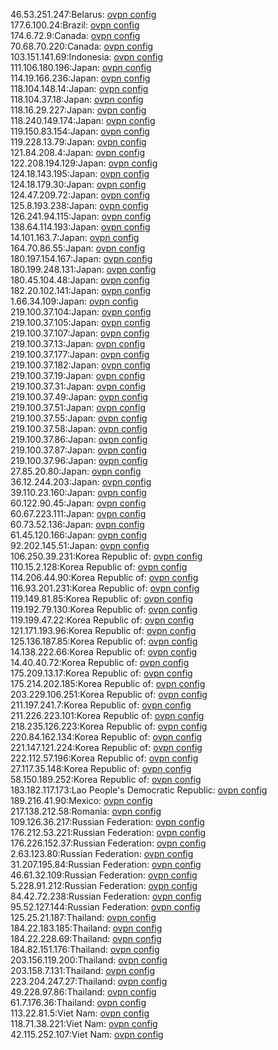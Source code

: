 46.53.251.247:Belarus: [ovpn config](vpn/46_53_251_247.ovpn)  
177.6.100.24:Brazil: [ovpn config](vpn/177_6_100_24.ovpn)  
174.6.72.9:Canada: [ovpn config](vpn/174_6_72_9.ovpn)  
70.68.70.220:Canada: [ovpn config](vpn/70_68_70_220.ovpn)  
103.151.141.69:Indonesia: [ovpn config](vpn/103_151_141_69.ovpn)  
111.106.180.196:Japan: [ovpn config](vpn/111_106_180_196.ovpn)  
114.19.166.236:Japan: [ovpn config](vpn/114_19_166_236.ovpn)  
118.104.148.14:Japan: [ovpn config](vpn/118_104_148_14.ovpn)  
118.104.37.18:Japan: [ovpn config](vpn/118_104_37_18.ovpn)  
118.16.29.227:Japan: [ovpn config](vpn/118_16_29_227.ovpn)  
118.240.149.174:Japan: [ovpn config](vpn/118_240_149_174.ovpn)  
119.150.83.154:Japan: [ovpn config](vpn/119_150_83_154.ovpn)  
119.228.13.79:Japan: [ovpn config](vpn/119_228_13_79.ovpn)  
121.84.208.4:Japan: [ovpn config](vpn/121_84_208_4.ovpn)  
122.208.194.129:Japan: [ovpn config](vpn/122_208_194_129.ovpn)  
124.18.143.195:Japan: [ovpn config](vpn/124_18_143_195.ovpn)  
124.18.179.30:Japan: [ovpn config](vpn/124_18_179_30.ovpn)  
124.47.209.72:Japan: [ovpn config](vpn/124_47_209_72.ovpn)  
125.8.193.238:Japan: [ovpn config](vpn/125_8_193_238.ovpn)  
126.241.94.115:Japan: [ovpn config](vpn/126_241_94_115.ovpn)  
138.64.114.193:Japan: [ovpn config](vpn/138_64_114_193.ovpn)  
14.101.163.7:Japan: [ovpn config](vpn/14_101_163_7.ovpn)  
164.70.86.55:Japan: [ovpn config](vpn/164_70_86_55.ovpn)  
180.197.154.167:Japan: [ovpn config](vpn/180_197_154_167.ovpn)  
180.199.248.131:Japan: [ovpn config](vpn/180_199_248_131.ovpn)  
180.45.104.48:Japan: [ovpn config](vpn/180_45_104_48.ovpn)  
182.20.102.141:Japan: [ovpn config](vpn/182_20_102_141.ovpn)  
1.66.34.109:Japan: [ovpn config](vpn/1_66_34_109.ovpn)  
219.100.37.104:Japan: [ovpn config](vpn/219_100_37_104.ovpn)  
219.100.37.105:Japan: [ovpn config](vpn/219_100_37_105.ovpn)  
219.100.37.107:Japan: [ovpn config](vpn/219_100_37_107.ovpn)  
219.100.37.13:Japan: [ovpn config](vpn/219_100_37_13.ovpn)  
219.100.37.177:Japan: [ovpn config](vpn/219_100_37_177.ovpn)  
219.100.37.182:Japan: [ovpn config](vpn/219_100_37_182.ovpn)  
219.100.37.19:Japan: [ovpn config](vpn/219_100_37_19.ovpn)  
219.100.37.31:Japan: [ovpn config](vpn/219_100_37_31.ovpn)  
219.100.37.49:Japan: [ovpn config](vpn/219_100_37_49.ovpn)  
219.100.37.51:Japan: [ovpn config](vpn/219_100_37_51.ovpn)  
219.100.37.55:Japan: [ovpn config](vpn/219_100_37_55.ovpn)  
219.100.37.58:Japan: [ovpn config](vpn/219_100_37_58.ovpn)  
219.100.37.86:Japan: [ovpn config](vpn/219_100_37_86.ovpn)  
219.100.37.87:Japan: [ovpn config](vpn/219_100_37_87.ovpn)  
219.100.37.96:Japan: [ovpn config](vpn/219_100_37_96.ovpn)  
27.85.20.80:Japan: [ovpn config](vpn/27_85_20_80.ovpn)  
36.12.244.203:Japan: [ovpn config](vpn/36_12_244_203.ovpn)  
39.110.23.160:Japan: [ovpn config](vpn/39_110_23_160.ovpn)  
60.122.90.45:Japan: [ovpn config](vpn/60_122_90_45.ovpn)  
60.67.223.111:Japan: [ovpn config](vpn/60_67_223_111.ovpn)  
60.73.52.136:Japan: [ovpn config](vpn/60_73_52_136.ovpn)  
61.45.120.166:Japan: [ovpn config](vpn/61_45_120_166.ovpn)  
92.202.145.51:Japan: [ovpn config](vpn/92_202_145_51.ovpn)  
106.250.39.231:Korea Republic of: [ovpn config](vpn/106_250_39_231.ovpn)  
110.15.2.128:Korea Republic of: [ovpn config](vpn/110_15_2_128.ovpn)  
114.206.44.90:Korea Republic of: [ovpn config](vpn/114_206_44_90.ovpn)  
116.93.201.231:Korea Republic of: [ovpn config](vpn/116_93_201_231.ovpn)  
119.149.81.85:Korea Republic of: [ovpn config](vpn/119_149_81_85.ovpn)  
119.192.79.130:Korea Republic of: [ovpn config](vpn/119_192_79_130.ovpn)  
119.199.47.22:Korea Republic of: [ovpn config](vpn/119_199_47_22.ovpn)  
121.171.193.96:Korea Republic of: [ovpn config](vpn/121_171_193_96.ovpn)  
125.136.187.85:Korea Republic of: [ovpn config](vpn/125_136_187_85.ovpn)  
14.138.222.66:Korea Republic of: [ovpn config](vpn/14_138_222_66.ovpn)  
14.40.40.72:Korea Republic of: [ovpn config](vpn/14_40_40_72.ovpn)  
175.209.13.17:Korea Republic of: [ovpn config](vpn/175_209_13_17.ovpn)  
175.214.202.185:Korea Republic of: [ovpn config](vpn/175_214_202_185.ovpn)  
203.229.106.251:Korea Republic of: [ovpn config](vpn/203_229_106_251.ovpn)  
211.197.241.7:Korea Republic of: [ovpn config](vpn/211_197_241_7.ovpn)  
211.226.223.101:Korea Republic of: [ovpn config](vpn/211_226_223_101.ovpn)  
218.235.126.223:Korea Republic of: [ovpn config](vpn/218_235_126_223.ovpn)  
220.84.162.134:Korea Republic of: [ovpn config](vpn/220_84_162_134.ovpn)  
221.147.121.224:Korea Republic of: [ovpn config](vpn/221_147_121_224.ovpn)  
222.112.57.196:Korea Republic of: [ovpn config](vpn/222_112_57_196.ovpn)  
27.117.35.148:Korea Republic of: [ovpn config](vpn/27_117_35_148.ovpn)  
58.150.189.252:Korea Republic of: [ovpn config](vpn/58_150_189_252.ovpn)  
183.182.117.173:Lao People's Democratic Republic: [ovpn config](vpn/183_182_117_173.ovpn)  
189.216.41.90:Mexico: [ovpn config](vpn/189_216_41_90.ovpn)  
217.138.212.58:Romania: [ovpn config](vpn/217_138_212_58.ovpn)  
109.126.36.217:Russian Federation: [ovpn config](vpn/109_126_36_217.ovpn)  
176.212.53.221:Russian Federation: [ovpn config](vpn/176_212_53_221.ovpn)  
176.226.152.37:Russian Federation: [ovpn config](vpn/176_226_152_37.ovpn)  
2.63.123.80:Russian Federation: [ovpn config](vpn/2_63_123_80.ovpn)  
31.207.195.84:Russian Federation: [ovpn config](vpn/31_207_195_84.ovpn)  
46.61.32.109:Russian Federation: [ovpn config](vpn/46_61_32_109.ovpn)  
5.228.91.212:Russian Federation: [ovpn config](vpn/5_228_91_212.ovpn)  
84.42.72.238:Russian Federation: [ovpn config](vpn/84_42_72_238.ovpn)  
95.52.127.144:Russian Federation: [ovpn config](vpn/95_52_127_144.ovpn)  
125.25.21.187:Thailand: [ovpn config](vpn/125_25_21_187.ovpn)  
184.22.183.185:Thailand: [ovpn config](vpn/184_22_183_185.ovpn)  
184.22.228.69:Thailand: [ovpn config](vpn/184_22_228_69.ovpn)  
184.82.151.176:Thailand: [ovpn config](vpn/184_82_151_176.ovpn)  
203.156.119.200:Thailand: [ovpn config](vpn/203_156_119_200.ovpn)  
203.158.7.131:Thailand: [ovpn config](vpn/203_158_7_131.ovpn)  
223.204.247.27:Thailand: [ovpn config](vpn/223_204_247_27.ovpn)  
49.228.97.86:Thailand: [ovpn config](vpn/49_228_97_86.ovpn)  
61.7.176.36:Thailand: [ovpn config](vpn/61_7_176_36.ovpn)  
113.22.81.5:Viet Nam: [ovpn config](vpn/113_22_81_5.ovpn)  
118.71.38.221:Viet Nam: [ovpn config](vpn/118_71_38_221.ovpn)  
42.115.252.107:Viet Nam: [ovpn config](vpn/42_115_252_107.ovpn)  
